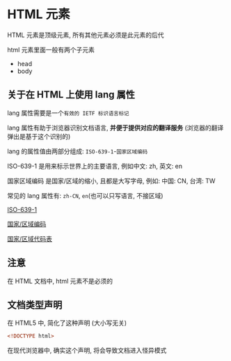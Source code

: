 # HTML 元素

HTML 元素是顶级元素, 所有其他元素必须是此元素的后代

html 元素里面一般有两个子元素

- head
- body

## 关于在 HTML 上使用 lang 属性

lang 属性需要是一个`有效的 IETF 标识语言标记`

lang 属性有助于浏览器识别文档语言, **并便于提供对应的翻译服务** (浏览器的翻译弹出是基于这个识别的)

lang 的属性值由两部分组成: `ISO-639-1`-`国家区域编码`

ISO-639-1 是用来标示世界上的主要语言, 例如中文: zh, 英文: en

国家区域编码 是国家/区域的缩小, 且都是大写字母, 例如: 中国: CN, 台湾: TW

常见的 lang 属性有: `zh-CN`, `en`(也可以只写语言, 不接区域)

[ISO-639-1](https://baike.baidu.com/item/ISO%20639-1/8292914)

[国家/区域编码](https://baike.baidu.com/item/%E4%B8%96%E7%95%8C%E5%90%84%E5%9B%BD%E5%92%8C%E5%9C%B0%E5%8C%BA%E5%90%8D%E7%A7%B0%E4%BB%A3%E7%A0%81/6560023)

[国家/区域代码表](http://114.xixik.com/country-code/#anchor1)

## 注意

在 HTML 文档中, html 元素不是必须的

## 文档类型声明

在 HTML5 中, 简化了这种声明 (大小写无关)

```html
<!DOCTYPE html>
```

在现代浏览器中, 确实这个声明, 将会导致文档进入怪异模式
